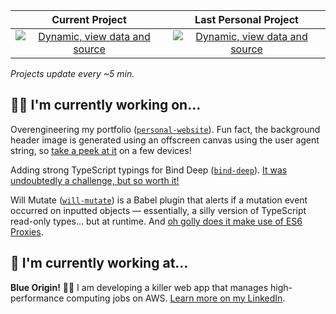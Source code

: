 <table>
<thead>
<tr>
<th scope="col">
Current Project
</th>
<th scope="col">
Last Personal Project
</th>
</tr>
</thead>
<tbody>
<tr>
<td valign="baseline" align="center">
<a href="https://runkit.com/evelynhathaway/5efff0f4a433390013bee3fe/" title="View source code"><img alt="Dynamic, view data and source" src="https://badgen.net/runkit/8ukt68axbb0e?cache=300" /></a>
</td>
<td valign="baseline" align="center">
<a href="https://runkit.com/evelynhathaway/5f0021fbf94b97001ad16899/" title="View source code"><img alt="Dynamic, view data and source" src="https://badgen.net/runkit/h9uzi4pnum0q?cache=300" /></a>
</td>
</tr>
</tbody>
</table>

_Projects update every ~5 min._

## 👩‍💻 I'm currently working on...

Overengineering my portfolio ([`personal-website`](https://github.com/evelynhathaway/personal-website)). Fun fact, the background header image is generated using an offscreen canvas using the user agent string, so [take a peek at it](https://beta.evelyn.dev/) on a few devices!

Adding strong TypeScript typings for Bind Deep ([`bind-deep`](https://github.com/evelynhathaway/bind-deep)). [It was undoubtedly a challenge, but so worth it!](https://twitter.com/eeveedev/status/1270210745788055552)

Will Mutate ([`will-mutate`](https://github.com/ceoss/will-mutate)) is a Babel plugin that alerts if a mutation event occurred on inputted objects — essentially, a silly version of TypeScript read-only types... but at runtime. And [oh golly does it make use of ES6 Proxies](https://github.com/ceoss/will-mutate/blob/master/plugin/proxy.js).

## 💼 I'm currently working at...

**Blue Origin!** 🚀🌌 I am developing a killer web app that manages high-performance computing jobs on AWS. [Learn more on my LinkedIn](https://www.linkedin.com/in/evelynhathaway/).
